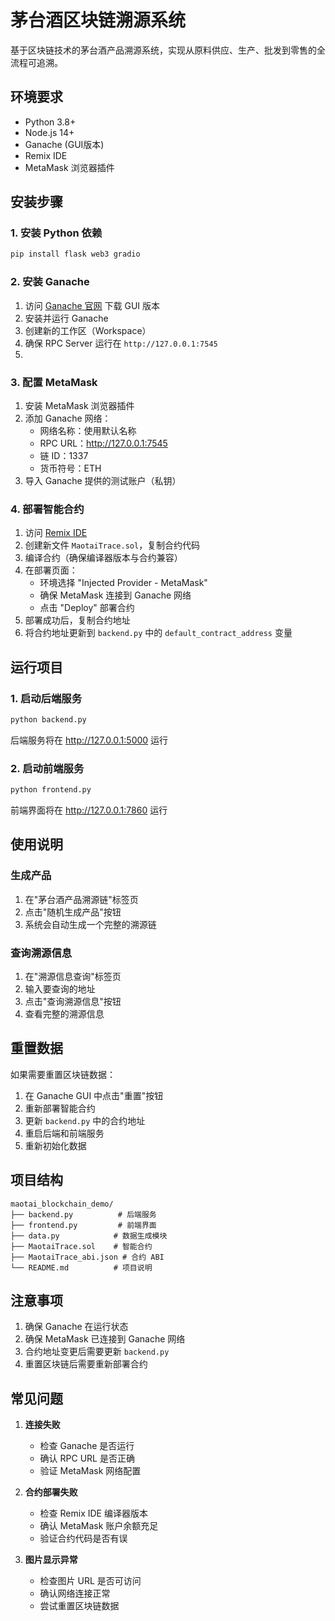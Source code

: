 # 茅台酒区块链溯源系统

基于区块链技术的茅台酒产品溯源系统，实现从原料供应、生产、批发到零售的全流程可追溯。

## 环境要求

- Python 3.8+
- Node.js 14+
- Ganache (GUI版本)
- Remix IDE
- MetaMask 浏览器插件

## 安装步骤

### 1. 安装 Python 依赖
```bash
pip install flask web3 gradio
```

### 2. 安装 Ganache
1. 访问 [Ganache 官网](https://trufflesuite.com/ganache/) 下载 GUI 版本
2. 安装并运行 Ganache
3. 创建新的工作区（Workspace）
4. 确保 RPC Server 运行在 `http://127.0.0.1:7545`
5. 
### 3. 配置 MetaMask
1. 安装 MetaMask 浏览器插件
2. 添加 Ganache 网络：
   - 网络名称：使用默认名称
   - RPC URL：http://127.0.0.1:7545
   - 链 ID：1337
   - 货币符号：ETH
3. 导入 Ganache 提供的测试账户（私钥）

### 4. 部署智能合约
1. 访问 [Remix IDE](https://remix.ethereum.org/)
2. 创建新文件 `MaotaiTrace.sol`，复制合约代码
3. 编译合约（确保编译器版本与合约兼容）
4. 在部署页面：
   - 环境选择 "Injected Provider - MetaMask"
   - 确保 MetaMask 连接到 Ganache 网络
   - 点击 "Deploy" 部署合约
5. 部署成功后，复制合约地址
6. 将合约地址更新到 `backend.py` 中的 `default_contract_address` 变量

## 运行项目

### 1. 启动后端服务
```bash
python backend.py
```
后端服务将在 http://127.0.0.1:5000 运行

### 2. 启动前端服务
```bash
python frontend.py
```
前端界面将在 http://127.0.0.1:7860 运行

## 使用说明

### 生成产品
1. 在"茅台酒产品溯源链"标签页
2. 点击"随机生成产品"按钮
3. 系统会自动生成一个完整的溯源链

### 查询溯源信息
1. 在"溯源信息查询"标签页
2. 输入要查询的地址
3. 点击"查询溯源信息"按钮
4. 查看完整的溯源信息

## 重置数据

如果需要重置区块链数据：
1. 在 Ganache GUI 中点击"重置"按钮
2. 重新部署智能合约
3. 更新 `backend.py` 中的合约地址
4. 重启后端和前端服务
5. 重新初始化数据

## 项目结构

```
maotai_blockchain_demo/
├── backend.py          # 后端服务
├── frontend.py         # 前端界面
├── data.py            # 数据生成模块
├── MaotaiTrace.sol    # 智能合约
├── MaotaiTrace_abi.json # 合约 ABI
└── README.md          # 项目说明
```

## 注意事项

1. 确保 Ganache 在运行状态
2. 确保 MetaMask 已连接到 Ganache 网络
3. 合约地址变更后需要更新 `backend.py`
4. 重置区块链后需要重新部署合约

## 常见问题

1. **连接失败**
   - 检查 Ganache 是否运行
   - 确认 RPC URL 是否正确
   - 验证 MetaMask 网络配置

2. **合约部署失败**
   - 检查 Remix IDE 编译器版本
   - 确认 MetaMask 账户余额充足
   - 验证合约代码是否有误

3. **图片显示异常**
   - 检查图片 URL 是否可访问
   - 确认网络连接正常
   - 尝试重置区块链数据
